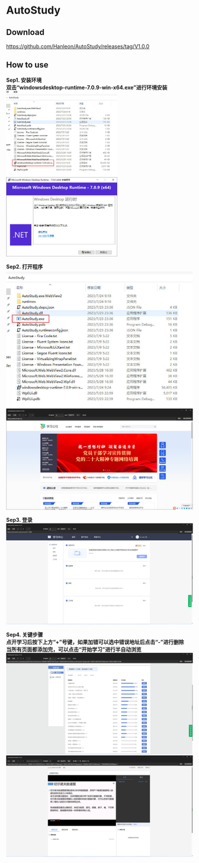 # AutoStudy

## Download
https://github.com/Hanleon/AutoStudy/releases/tag/V1.0.0


## How to use
__Sep1. 安装环境  
双击“windowsdesktop-runtime-7.0.9-win-x64.exe”进行环境安装__  
<img src="https://github.com/Hanleon/AutoStudy/blob/main/1.jpg" width="300" />  
<img src="https://github.com/Hanleon/AutoStudy/blob/main/2.jpg" width="300" />  

__Sep2. 打开程序__  
![image](https://github.com/Hanleon/AutoStudy/blob/main/3.jpg)  
![image](https://github.com/Hanleon/AutoStudy/blob/main/4.jpg)  

__Sep3. 登录__  
![image](https://github.com/Hanleon/AutoStudy/blob/main/5.png)  

__Sep4. 关键步骤  
点开学习后按下上方“+”号键，如果加错可以选中错误地址后点击“-”进行删除  
当所有页面都添加完，可以点击“开始学习”进行半自动浏览__  
![image](https://github.com/Hanleon/AutoStudy/blob/main/6.png)  
![image](https://github.com/Hanleon/AutoStudy/blob/main/7.png)  

